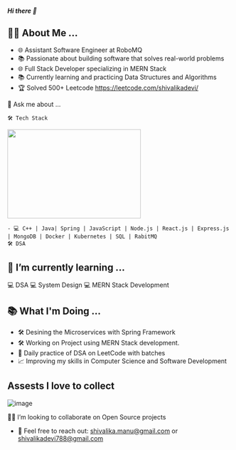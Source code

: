 ##### Hi there 👋

<!--
**shivalikadevi/shivalikadevi** is a ✨ _special_ ✨ repository because its `README.md` (this file) appears on your GitHub profile.

Here are some ideas to get you started:
- 🔭 I’m currently working on ...
- 🌱 I’m currently learning ...
- 👯 I’m looking to collaborate on ...
- 🤔 I’m looking for help with ...
- 💬 Ask me about ...
- 📫 How to reach me: ...
- 😄 Pronouns: ...
- ⚡ Fun fact: ...
-->
  ## 👨‍💻 About Me ...

  
- 🌐 Assistant Software Engineer at RoboMQ
- 📚 Passionate about building software that solves real-world problems
- 🌐 Full Stack Developer specializing in MERN Stack
- 📚 Currently learning and practicing Data Structures and Algorithms
- 🏆 Solved 500+ Leetcode  https://leetcode.com/shivalikadevi/




💬 Ask me about ...




    🛠️ Tech Stack
<!--
![image](https://github.com/shivalikadevi/shivalikadevi/assets/59412482/f5001934-41dd-4e81-a00a-1f8be141d58e)
![image](https://github.com/shivalikadevi/shivalikadevi/assets/59412482/99309bfc-6b4d-4018-b241-e58fee88432e)
![image](https://github.com/shivalikadevi/shivalikadevi/assets/59412482/930442e6-3b8f-4b96-acc1-3b5116cd8a4d)
![image](https://github.com/shivalikadevi/shivalikadevi/assets/59412482/3ff91b0f-449c-4069-9a51-03b831de7c45)
![image](https://github.com/shivalikadevi/shivalikadevi/assets/59412482/0d54f7bd-5bc6-4a9d-8e6f-e7d52ab6744d)
![image](https://github.com/shivalikadevi/shivalikadevi/assets/59412482/715d499a-45ac-47e7-bd03-3b886158fad1)


!-->

<img src="https://github.com/shivalikadevi/shivalikadevi/assets/59412482/715d499a-45ac-47e7-bd03-3b886158fad1" width="300" height="200">




    - 💻 C++ | Java| Spring | JavaScript | Node.js | React.js | Express.js | MongoDB | Docker | Kubernetes | SQL | RabitMQ
    🛠️ DSA

## 🌱 I’m currently learning ...



  💻 DSA 
  💻 System Design
  💻 MERN Stack Development 

    
## 📚 What I'm Doing ...



- 🛠️ Desining the Microservices with Spring Framework 
- 🛠️ Working on Project using MERN Stack development.
- 📘 Daily practice of DSA on LeetCode with batches
- 📈 Improving my skills in Computer Science and Software Development


## Assests I love to collect 
![image](https://github.com/shivalikadevi/shivalikadevi/assets/59412482/ae4d8f44-0b75-4c6e-ad8b-a0cc709eba54)


 🤝👯 I’m looking to collaborate on  Open Source projects

- 📧 Feel free to reach out: shivalika.manu@gmail.com or shivalikadevi788@gmail.com

